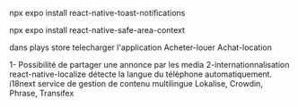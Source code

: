 <!-- pour installer le toast notification Toujours envelopper dans App.js pour un contrôle global de l'application -->
npx expo install react-native-toast-notifications
<!-- pour eviter le dobordement des element du telephone -->
npx expo install react-native-safe-area-context


<!-- Native Base important -->
dans plays store telecharger l'application Acheter-louer Achat-location 


<!-- Autres idées importantes  -->
1- Possibilité de partager une annonce par les media
2-internationnalisation react-native-localize détecte la langue du téléphone automatiquement. i18next
 service de gestion de contenu multilingue Lokalise, Crowdin, Phrase, Transifex